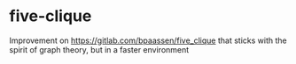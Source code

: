 # five-clique
Improvement on https://gitlab.com/bpaassen/five_clique that sticks with the spirit of graph theory, but in a faster environment
